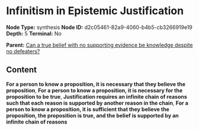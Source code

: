 # Infinitism in Epistemic Justification

**Node Type:** synthesis
**Node ID:** d2c05461-82a9-4060-b4b5-cb3266919e19
**Depth:** 5
**Terminal:** No

**Parent:** [Can a true belief with no supporting evidence be knowledge despite no defeaters?](can-a-true-belief-with-no-supporting-evidence-be-knowledge-despite-no-defeaters-antithesis-a733cb57-b762-4746-87e1-7938301f9906.md)

## Content

**For a person to know a proposition, it is necessary that they believe the proposition**, **For a person to know a proposition, it is necessary for the proposition to be true**, **Justification requires an infinite chain of reasons such that each reason is supported by another reason in the chain**, **For a person to know a proposition, it is sufficient that they believe the proposition, the proposition is true, and the belief is supported by an infinite chain of reasons**
